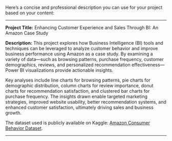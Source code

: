 Here’s a concise and professional description you can use for your project based on your content:

---

**Project Title:** Enhancing Customer Experience and Sales Through BI: An Amazon Case Study

**Description:**
This project explores how Business Intelligence (BI) tools and techniques can be leveraged to analyze customer behavior and improve business performance using Amazon as a case study. By examining a variety of data—such as browsing patterns, purchase frequency, customer demographics, reviews, and personalized recommendation effectiveness—Power BI visualizations provide actionable insights.

Key analyses include line charts for browsing patterns, pie charts for demographic distribution, column charts for review importance, donut charts for recommendation satisfaction, and clustered bar charts for purchase frequency. The insights drawn enable targeted marketing strategies, improved website usability, better recommendation systems, and enhanced customer satisfaction, ultimately driving sales and business growth.

The dataset used is publicly available on Kaggle: [Amazon Consumer Behavior Dataset](https://www.kaggle.com/datasets/swathiunnikrishnan/amazon-consumer-behaviour-dataset/data).

---
